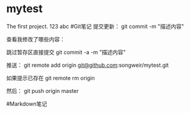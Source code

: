# mytest
The first project.
123
abc
#Git笔记
提交更新：
git commit -m "描述内容"

查看我修改了哪些内容：

跳过暂存区直接提交
git commit -a -m "描述内容"

推送：
git remote add origin git@github.com:songweir/mytest.git

如果提示已存在
git remote rm origin

然后：
git push origin master



#Markdown笔记